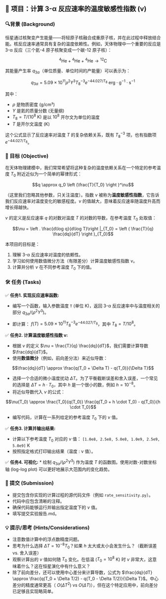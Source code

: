 ## 📌 项目：计算 3-α 反应速率的温度敏感性指数 (ν)

### 🔍背景 (Background)

恒星通过核聚变产生能量——将轻原子核融合成重原子核，并在此过程中释放结合能。核反应速率通常具有复杂的温度依赖性。例如，天体物理中一个重要的反应是 3-α 反应（三个氦-4 原子核聚变成一个碳-12 原子核）：

$${}^4\mathrm{He} + {}^4\mathrm{He} + {}^4\mathrm{He} \rightarrow {}^{12}\mathrm{C}$$

其能量产生率 $q_{3\alpha}$（单位质量、单位时间的产能量）可以表示为：

$$q_{3\alpha} = 5.09\times 10^{11} \rho^2 Y^3 T_8^{-3} e^{-44.027/T_8}~\mathrm{erg\cdot g^{-1}\cdot s^{-1}}$$

其中：
*   $\rho$ 是物质密度 (g/cm³)
*   $Y$ 是氦的质量分数 (无量纲)
*   $T_8 = T / (10^8~\mathrm{K})$ 是以 $10^8$ 开尔文为单位的温度
*   $T$ 是开尔文温度 (K)

这个公式显示了反应速率对温度 $T$ 的复杂依赖关系，既有 $T_8^{-3}$ 项，也有指数项 $e^{-44.027/T_8}$。

### 🎯 目标 (Objective)

在天体物理建模中，我们常常希望将这种复杂的温度依赖关系在一个特定的参考温度 $T_0$ 附近近似为一个简单的幂律形式：

$$q \approx q_0 \left (\frac{T}{T_0} \right )^\nu$$

（这里我们忽略其他参数，只关注温度）。指数 $\nu$ 被称为**温度敏感性指数**，它告诉我们反应速率对温度变化的敏感程度。$\nu$ 的值越大，意味着反应速率随温度升高而增长得越快。

$\nu$ 的定义是反应速率 $q$ 的对数对温度 $T$ 的对数的导数，在参考温度 $T_0$ 处取值：

 $$\nu = \left . \frac{d\log q}{d\log T}\right |_{T_0} = \left ( \frac{T}{q} \frac{dq}{dT} \right )_{T_0}$$

本项目的目标是：

1.  理解 3-α 反应速率对温度的依赖性。
2.  学习如何使用数值微分方法（有限差分）计算温度敏感性指数 $\nu$。
3.  计算并分析 $\nu$ 在不同参考温度 $T_0$ 下的值。

### 🛠️ 任务 (Tasks)

✅ **任务1.  实现反应速率函数:**

* 编写一个函数，输入参数温度 `T` (单位 K)，返回 3-α 反应速率中与温度相关的部分 $q_{3\alpha}/(\rho^2 Y^3)$。

* 即计算： $f(T) = 5.09\times 10^{11} T_8^{-3} e^{-44.027/T_8}$，其中 $T_8 = T / 10^8$。

✅ **任务2.  计算温度敏感性指数 ν:**

* 根据 $\nu$ 的定义 $\nu = \frac{T}{q} \frac{dq}{dT}$，我们需要计算导数 $\frac{dq}{dT}$。
* 使用**数值微分**（例如，前向差分法）来近似导数：

$$\frac{dq}{dT} \approx \frac{q(T_0 + \Delta T) - q(T_0)}{\Delta T}$$

* 选择一个合适的微小温度扰动 $\Delta T$。为了平衡截断误差和舍入误差，一个常见的选择是 $\Delta T = h \cdot T_0$，其中 $h$ 是一个很小的数，例如 $h = 10^{-8}$。
* 将近似导数代入 $\nu$ 的公式：

$$\nu(T_0) \approx \frac{T_0}{q(T_0)} \frac{q(T_0 + h \cdot T_0) - q(T_0)}{h \cdot T_0}$$

*  编写代码，计算在一系列给定的参考温度 $T_0$ 下的 $\nu$ 值。

✅ **任务3.  计算并输出结果:**
* 计算以下参考温度 $T_0$ 对应的 $\nu$ 值：
        `[1.0e8, 2.5e8, 5.0e8, 1.0e9, 2.5e9, 5.0e9]` K
* 按照指定格式打印输出结果（温度 : ν 值）。

✅ **任务4.  可视化:**
    *   绘制 $q_{3\alpha}/(\rho^2 Y^3)$ 作为温度 $T$ 的函数图。使用对数-对数坐标轴 (log-log plot) 可以更好地展示大范围内的变化趋势。

### 📃 提交 (Submission)

*   提交包含你实现的计算过程的源代码文件（例如 `rate_sensitivity.py`）。
*   代码中应包含清晰的注释。
*   确保代码能够运行并输出指定温度下的 $\nu$ 值。
*   填写提交实验报告.md。

### 💡 提示/思考 (Hints/Considerations)

*   注意数值计算中的浮点数精度问题。
*   思考为什么选择 $\Delta T = 10^{-8} T_0$？如果 $h$ 太大或太小会发生什么？（截断误差 vs. 舍入误差）
*   观察计算出的 $\nu$ 值如何随 $T_0$ 变化。在低温 ($T_0 = 10^8$ K) 时 $\nu$ 非常大，这意味着什么？这在恒星演化中有什么意义？
*   除了前向差分，还可以使用中心差分来计算导数，公式为 $\frac{dq}{dT} \approx \frac{q(T_0 + \Delta T/2) - q(T_0 - \Delta T/2)}{\Delta T}$。中心差分的精度通常更高（ $O(\Delta T^2)$ vs $O(\Delta T)$），但在这个特定应用中，前向差分已足够且实现略简单。
